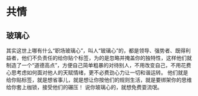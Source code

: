 # 共情

## 玻璃心

其实这世上哪有什么“职场玻璃心”，叫人“玻璃心”的，都是领导、强势者、既得利益者，他们不负责任的给你贴个标签，为的是忽略并掩盖你的独特性，这样他们就制造了一个“道德高点”，方便自己简单粗暴的对待别人，不用改变自己，不用花费心思考虑如何面对他人的天赋情绪，更不必费劲心力让一切和谐运转。
他们就是给你贴标签，就是想省事儿，就是想让你按他们的规则生活，就是要绑架你的思维给你套上枷锁，接受他们的碾压！
说你玻璃心的，就想免费耍流氓。

